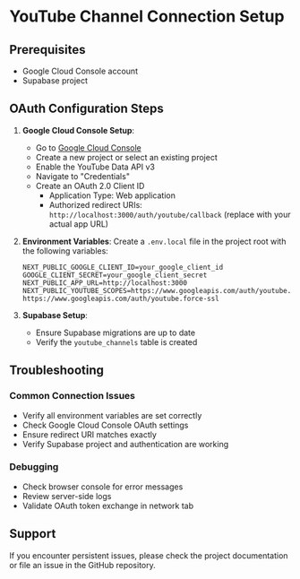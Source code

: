 # YouTube Channel Connection Setup

## Prerequisites
- Google Cloud Console account
- Supabase project

## OAuth Configuration Steps

1. **Google Cloud Console Setup**:
   - Go to [Google Cloud Console](https://console.cloud.google.com/)
   - Create a new project or select an existing project
   - Enable the YouTube Data API v3
   - Navigate to "Credentials"
   - Create an OAuth 2.0 Client ID
     - Application Type: Web application
     - Authorized redirect URIs: `http://localhost:3000/auth/youtube/callback` (replace with your actual app URL)

2. **Environment Variables**:
   Create a `.env.local` file in the project root with the following variables:
   ```
   NEXT_PUBLIC_GOOGLE_CLIENT_ID=your_google_client_id
   GOOGLE_CLIENT_SECRET=your_google_client_secret
   NEXT_PUBLIC_APP_URL=http://localhost:3000
   NEXT_PUBLIC_YOUTUBE_SCOPES=https://www.googleapis.com/auth/youtube.readonly https://www.googleapis.com/auth/youtube.force-ssl
   ```

3. **Supabase Setup**:
   - Ensure Supabase migrations are up to date
   - Verify the `youtube_channels` table is created

## Troubleshooting

### Common Connection Issues
- Verify all environment variables are set correctly
- Check Google Cloud Console OAuth settings
- Ensure redirect URI matches exactly
- Verify Supabase project and authentication are working

### Debugging
- Check browser console for error messages
- Review server-side logs
- Validate OAuth token exchange in network tab

## Support
If you encounter persistent issues, please check the project documentation or file an issue in the GitHub repository.
